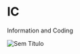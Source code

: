 # IC
Information and Coding

![Sem Título](https://user-images.githubusercontent.com/84578738/198878520-6fd7060a-a995-4b22-9a22-0fdcdc880914.png)

